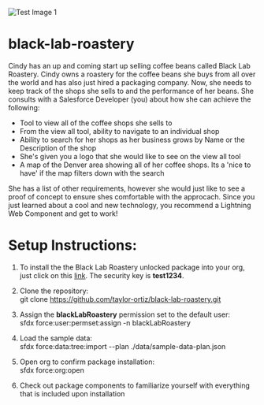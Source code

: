![Test Image 1](http://craftbeerpassport-b860.kxcdn.com/wp-content/uploads/2018/10/Black-Lab-Brewing-Logo.png)
# black-lab-roastery

Cindy has an up and coming start up selling coffee beans called Black Lab Roastery. Cindy owns a roastery for the coffee beans she buys from all over the world and has also just hired a packaging company. Now, she needs to keep track of the shops she sells to and the performance of her beans. She consults with a Salesforce Developer (you) about how she can achieve the following:<br/>
<ul>
  <li>Tool to view all of the coffee shops she sells to</li>
  <li>From the view all tool, ability to navigate to an individual shop</li>
  <li>Ability to search for her shops as her business grows by Name or the Description of the shop</li>
  <li>She's given you a logo that she would like to see on the view all tool</li>
  <li>A map of the Denver area showing all of her coffee shops. Its a 'nice to have' if the map filters down with the search</li>
</ul>

She has a list of other requirements, however she would just like to see a proof of concept to ensure shes comfortable with the approcach. Since you just learned about a cool and new technology, you recommend a Lightning Web Component and get to work!

# Setup Instructions:

1. To install the the Black Lab Roastery unlocked package into your org, just click on this <a href="https://login.salesforce.com/packaging/installPackage.apexp?p0=04t1I0000036w4yQAA" target="_new">link</a>. The security key is <b>test1234</b>.

2. Clone the repository:<br/>
git clone https://github.com/taylor-ortiz/black-lab-roastery.git

3. Assign the <b>blackLabRoastery</b> permission set to the default user:<br/>
sfdx force:user:permset:assign -n blackLabRoastery

4. Load the sample data:<br/>
sfdx force:data:tree:import --plan ./data/sample-data-plan.json

5. Open org to confirm package installation:<br/>
sfdx force:org:open

6. Check out package components to familiarize yourself with everything that is included upon installation





